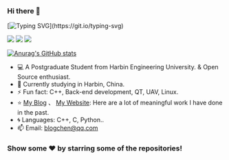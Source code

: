 ### Hi there 👋

<!--
**chenanga/chenanga** is a ✨ _special_ ✨ repository because its `README.md` (this file) appears on your GitHub profile.

Here are some ideas to get you started:

- 🔭 I’m currently working on ...
- 🌱 I’m currently learning ...
- 👯 I’m looking to collaborate on ...
- 🤔 I’m looking for help with ...
- 💬 Ask me about ...
- 📫 How to reach me: ...
- 😄 Pronouns: ...
- ⚡ Fun fact: ...
-->


[![Typing SVG](https://readme-typing-svg.herokuapp.com?font=Ubuntu&size=30&color=4815F7&center=true&lines=I'm+Chen+Ang!)](https://git.io/typing-svg)


<img src="https://img.shields.io/badge/-C++-E34F26?style=flat-square&logo=C++&logoColor=white" /> <img src="https://img.shields.io/badge/-Linux-1572B6?style=flat-square&logo=Linux" /> <img src="https://img.shields.io/badge/-Python-critical?style=flat-square&logo=DIS" /> 

[![Anurag's GitHub stats](https://github-readme-stats.vercel.app/api?username=chenanga&count_private=true&show_icons=true&theme=radical)](https://github.com/anuraghazra/github-readme-stats)

- 💻 A Postgraduate Student from Harbin Engineering University. & Open Source enthusiast.
- 🌱 Currently studying in Harbin, China.
- ⚡ Fun fact: C++, Back-end development, QT, UAV, Linux. 
- ⭐️ [My Blog](https://blog.csdn.net/weixin_42035347) 、 [My Website](https://blogca.cn): Here are a lot of meaningful work I have done in the past.
- :cyclone: Languages: C++, C, Python..
- 📫 Email: [blogchen@qq.com](mailto:blogchen@qq.com)







### Show some ❤️ by starring some of the repositories!
